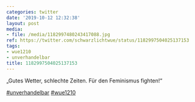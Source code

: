 ```yaml
---
categories: twitter
date: '2019-10-12 12:32:38'
layout: post
media:
- file: /media/1182997480243417088.jpg
ref: https://twitter.com/schwarzlichtwue/status/1182997504025137153
tags:
- wue1210
- unverhandelbar
title: 1182997504025137153
---
```

„Gutes Wetter, schlechte Zeiten. Für den Feminismus fighten!“

[#unverhandelbar](/t/unverhandelbar) [#wue1210](/t/wue1210) 